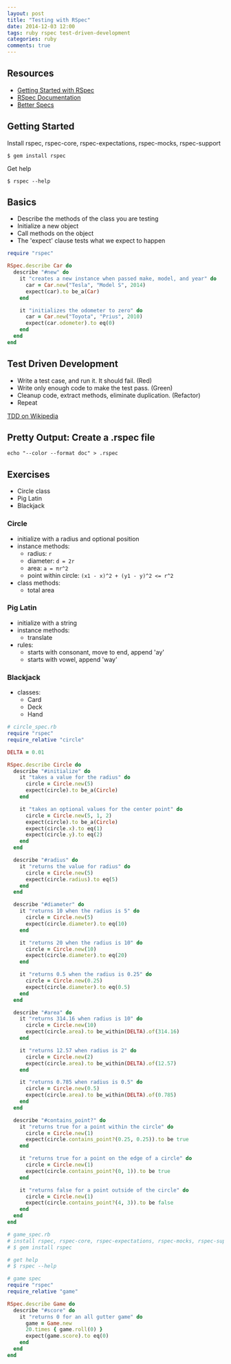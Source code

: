 ```yaml
---
layout: post
title: "Testing with RSpec"
date: 2014-12-03 12:00
tags: ruby rspec test-driven-development
categories: ruby
comments: true
---
```


## Resources
* [Getting Started with RSpec](https://relishapp.com/rspec/docs/gettingstarted)
* [RSpec Documentation](https://relishapp.com/rspec)
* [Better Specs](http://betterspecs.org/)

## Getting Started
Install rspec, rspec-core, rspec-expectations, rspec-mocks, rspec-support
```
$ gem install rspec
```

Get help
```
$ rspec --help
```

## Basics
* Describe the methods of the class you are testing
* Initialize a new object
* Call methods on the object
* The 'expect' clause tests what we expect to happen

```ruby
require "rspec"

RSpec.describe Car do
  describe "#new" do
    it "creates a new instance when passed make, model, and year" do
      car = Car.new("Tesla", "Model S", 2014)
      expect(car).to be_a(Car)
    end

    it "initializes the odometer to zero" do
      car = Car.new("Toyota", "Prius", 2010)
      expect(car.odometer).to eq(0)
    end
  end
end
```

## Test Driven Development
* Write a test case, and run it. It should fail. (Red)
* Write only enough code to make the test pass. (Green)
* Cleanup code, extract methods, eliminate duplication. (Refactor)
* Repeat

[TDD on Wikipedia](http://en.wikipedia.org/wiki/Test-driven_development#Test-driven_development_cycle)


## Pretty Output: Create a .rspec file
`echo "--color --format doc" > .rspec`


## Exercises
* Circle class
* Pig Latin
* Blackjack

### Circle
* initialize with a radius and optional position
* instance methods:
  - radius: `r`
  - diameter: `d = 2r`
  - area: `a = πr^2`
  - point within circle: `(x1 - x)^2 + (y1 - y)^2 <= r^2`
* class methods:
  - total area

### Pig Latin
* initialize with a string
* instance methods:
  - translate
* rules:
  - starts with consonant, move to end, append 'ay'
  - starts with vowel, append 'way'

### Blackjack
* classes:
  - Card
  - Deck
  - Hand

```ruby
# circle_spec.rb
require "rspec"
require_relative "circle"

DELTA = 0.01

RSpec.describe Circle do
  describe "#initialize" do
    it "takes a value for the radius" do
      circle = Circle.new(5)
      expect(circle).to be_a(Circle)
    end

    it "takes an optional values for the center point" do
      circle = Circle.new(5, 1, 2)
      expect(circle).to be_a(Circle)
      expect(circle.x).to eq(1)
      expect(circle.y).to eq(2)
    end
  end

  describe "#radius" do
    it "returns the value for radius" do
      circle = Circle.new(5)
      expect(circle.radius).to eq(5)
    end
  end

  describe "#diameter" do
    it "returns 10 when the radius is 5" do
      circle = Circle.new(5)
      expect(circle.diameter).to eq(10)
    end

    it "returns 20 when the radius is 10" do
      circle = Circle.new(10)
      expect(circle.diameter).to eq(20)
    end

    it "returns 0.5 when the radius is 0.25" do
      circle = Circle.new(0.25)
      expect(circle.diameter).to eq(0.5)
    end
  end

  describe "#area" do
    it "returns 314.16 when radius is 10" do
      circle = Circle.new(10)
      expect(circle.area).to be_within(DELTA).of(314.16)
    end

    it "returns 12.57 when radius is 2" do
      circle = Circle.new(2)
      expect(circle.area).to be_within(DELTA).of(12.57)
    end

    it "returns 0.785 when radius is 0.5" do
      circle = Circle.new(0.5)
      expect(circle.area).to be_within(DELTA).of(0.785)
    end
  end

  describe "#contains_point?" do
    it "returns true for a point within the circle" do
      circle = Circle.new(1)
      expect(circle.contains_point?(0.25, 0.25)).to be true
    end

    it "returns true for a point on the edge of a circle" do
      circle = Circle.new(1)
      expect(circle.contains_point?(0, 1)).to be true
    end

    it "returns false for a point outside of the circle" do
      circle = Circle.new(1)
      expect(circle.contains_point?(4, 3)).to be false
    end
  end
end
```

```ruby
# game_spec.rb
# install rspec, rspec-core, rspec-expectations, rspec-mocks, rspec-support
# $ gem install rspec

# get help
# $ rspec --help

# game spec
require "rspec"
require_relative "game"

RSpec.describe Game do
  describe "#score" do
    it "returns 0 for an all gutter game" do
      game = Game.new
      20.times { game.roll(0) }
      expect(game.score).to eq(0)
    end
  end
end
```
